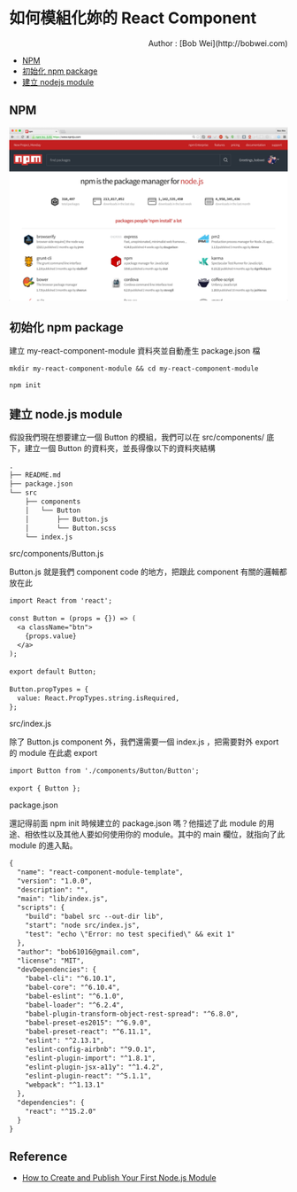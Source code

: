# 如何模組化妳的 React Component

<span class="author">
  Author : [Bob Wei](http://bobwei.com)
</span>

* [NPM](#npm)
* [初始化 npm package](#初始化-npm-package)
* [建立 nodejs module](#建立-nodejs-module)


## NPM

![](npm.jpg)


## 初始化 npm package

建立 my-react-component-module 資料夾並自動產生 package.json 檔

```
mkdir my-react-component-module && cd my-react-component-module
```

```
npm init
```

## 建立 node.js module

假設我們現在想要建立一個 Button 的模組，我們可以在 src/components/ 底下，建立一個 Button 的資料夾，並長得像以下的資料夾結構

```
.
├── README.md
├── package.json
└── src
    ├── components
    │   └── Button
    │       ├── Button.js
    │       └── Button.scss
    └── index.js
```

src/components/Button.js

Button.js 就是我們 component code 的地方，把跟此 component 有關的邏輯都放在此

```
import React from 'react';

const Button = (props = {}) => (
  <a className="btn">
    {props.value}
  </a>
);

export default Button;

Button.propTypes = {
  value: React.PropTypes.string.isRequired,
};
```

src/index.js

除了 Button.js component 外，我們還需要一個 index.js ，把需要對外 export 的 module 在此處 export

```
import Button from './components/Button/Button';

export { Button };
```

package.json

還記得前面 npm init 時候建立的 package.json 嗎？他描述了此 module 的用途、相依性以及其他人要如何使用你的 module。其中的 main 欄位，就指向了此 module 的進入點。

```
{
  "name": "react-component-module-template",
  "version": "1.0.0",
  "description": "",
  "main": "lib/index.js",
  "scripts": {
    "build": "babel src --out-dir lib",
    "start": "node src/index.js",
    "test": "echo \"Error: no test specified\" && exit 1"
  },
  "author": "bob61016@gmail.com",
  "license": "MIT",
  "devDependencies": {
    "babel-cli": "^6.10.1",
    "babel-core": "^6.10.4",
    "babel-eslint": "^6.1.0",
    "babel-loader": "^6.2.4",
    "babel-plugin-transform-object-rest-spread": "^6.8.0",
    "babel-preset-es2015": "^6.9.0",
    "babel-preset-react": "^6.11.1",
    "eslint": "^2.13.1",
    "eslint-config-airbnb": "^9.0.1",
    "eslint-plugin-import": "^1.8.1",
    "eslint-plugin-jsx-a11y": "^1.4.2",
    "eslint-plugin-react": "^5.1.1",
    "webpack": "^1.13.1"
  },
  "dependencies": {
    "react": "^15.2.0"
  }
}

```


## Reference

* [How to Create and Publish Your First Node.js Module](https://medium.com/@jdaudier/how-to-create-and-publish-your-first-node-js-module-444e7585b738#.h3rylvvah)

<style type="text/css">
  .author {
    display: block;
    text-align: right;
  }
</style>
